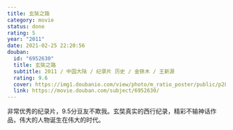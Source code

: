 ```yaml
---
title: 玄奘之路
category: movie
status: done
rating: 5
year: "2011"
date: 2021-02-25 22:20:56
douban:
  id: "6952630"
  title: 玄奘之路
  subtitle: 2011 / 中国大陆 / 纪录片 历史 / 金铁木 / 王新源
  rating: 9.6
  cover: https://img1.doubanio.com/view/photo/m_ratio_poster/public/p2879655940.jpg
  link: https://movie.douban.com/subject/6952630/
---
```


非常优秀的纪录片，9.5分豆友不欺我。玄奘真实的西行纪录，精彩不输神话作品，伟大的人物诞生在伟大的时代。